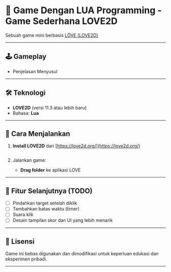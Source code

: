 # 🎯 Game Dengan LUA Programming  - Game Sederhana LOVE2D

Sebuah game mini berbasis [LÖVE (LOVE2D)](https://love2d.org/) 

---

## 🕹️ Gameplay

- Penjelasan Menyusul

---


## 🛠️ Teknologi

- **LOVE2D** (versi 11.3 atau lebih baru)
- Bahasa: **Lua**

---


## 🚀 Cara Menjalankan

1. **Install LOVE2D** dari [https://love2d.org/](https://love2d.org/)

   ```
2. Jalankan game:
   - **Drag folder** ke aplikasi LOVE

---

## 🎯 Fitur Selanjutnya (TODO)

- [ ] Pindahkan target setelah diklik
- [ ] Tambahkan batas waktu (timer)
- [ ] Suara klik
- [ ] Desain tampilan skor dan UI yang lebih menarik

---

## 📄 Lisensi

Game ini bebas digunakan dan dimodifikasi untuk keperluan edukasi dan eksperimen pribadi.

---
